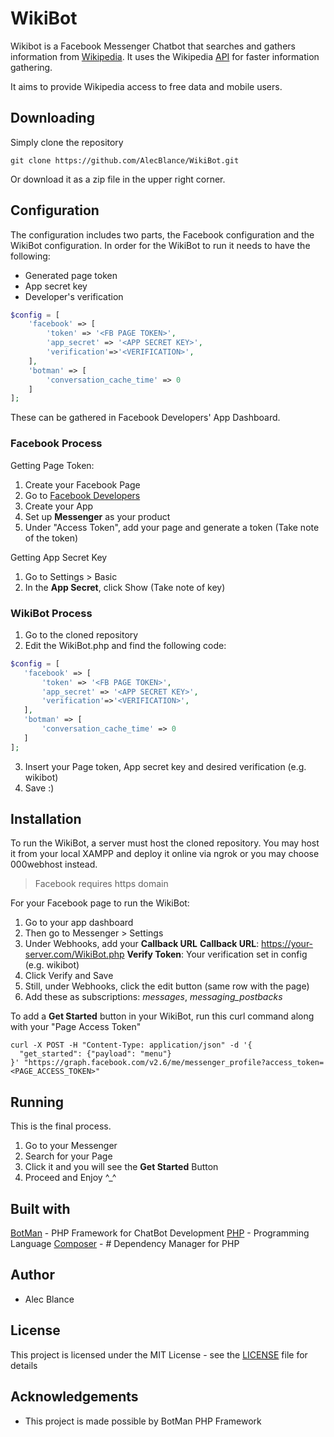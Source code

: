 # WikiBot

Wikibot is a Facebook Messenger Chatbot that searches and gathers information from [Wikipedia](https://en.wikipedia.org/). It uses the Wikipedia [API](https://www.mediawiki.org/wiki/API:Main_page) for faster information gathering.

It aims to provide Wikipedia access to free data and mobile users.

## Downloading
Simply clone the repository

    git clone https://github.com/AlecBlance/WikiBot.git

Or download it as a zip file in the upper right corner.


## Configuration
The configuration includes two parts, the Facebook configuration and the WikiBot configuration. In order for the WikiBot to run it needs to have the following:
* Generated page token
* App secret key
* Developer's verification
```php
$config = [
    'facebook' => [
        'token' => '<FB PAGE TOKEN>',
        'app_secret' => '<APP SECRET KEY>',
        'verification'=>'<VERIFICATION>',
    ],
    'botman' => [
        'conversation_cache_time' => 0
    ]
];
```
These can be gathered in Facebook Developers' App Dashboard.
### Facebook Process
Getting Page Token:
 1. Create your Facebook Page
 2. Go to [Facebook Developers](https://developers.facebook.com/)
 3. Create your App
 4. Set up **Messenger** as your product
 5. Under "Access Token", add your page and generate a token (Take note of the token)

Getting App Secret Key

 1. Go to Settings > Basic
 2. In the **App Secret**, click Show (Take note of key)

### WikiBot Process

 1. Go to the cloned repository 
 2. Edit the WikiBot.php and find the following code:
 ```php
$config = [
    'facebook' => [
        'token' => '<FB PAGE TOKEN>',
        'app_secret' => '<APP SECRET KEY>',
        'verification'=>'<VERIFICATION>',
    ],
    'botman' => [
        'conversation_cache_time' => 0
    ]
];
```
 3. Insert your Page token, App secret key and desired verification (e.g. wikibot)
 4. Save  :)

## Installation
To run the WikiBot, a server must host the cloned repository. You may host it from your local XAMPP and deploy it online via ngrok or you may choose 000webhost instead.

> Facebook requires https domain

For your Facebook page to run the WikiBot:

 1. Go to your app dashboard
 2. Then go to Messenger > Settings
 3. Under Webhooks, add your **Callback URL**
     **Callback URL**: https://your-server.com/WikiBot.php
     **Verify Token**:  Your verification set in config (e.g. wikibot)
 4. Click Verify and Save
 5. Still, under Webhooks, click the edit button (same row with the page)
 6. Add these as subscriptions: *messages*, *messaging_postbacks*
 

To add a **Get Started** button in your WikiBot, run this curl command along with your "Page Access Token"

```
curl -X POST -H "Content-Type: application/json" -d '{
  "get_started": {"payload": "menu"}
}' "https://graph.facebook.com/v2.6/me/messenger_profile?access_token=<PAGE_ACCESS_TOKEN>"
```
## Running
This is the final process. 

 1. Go to your Messenger
 2. Search for your Page
 3. Click it and you will see the **Get Started** Button 
 4. Proceed and Enjoy \^_^

## Built with
[BotMan](https://botman.io/) - PHP Framework for ChatBot Development
[PHP](https://www.php.net/) - Programming Language
[Composer](https://getcomposer.org/) - # Dependency Manager for PHP

## Author

 - Alec Blance 
## License
This project is licensed under the MIT License - see the [LICENSE](LICENSE) file for details
## Acknowledgements
 - This project is made possible by BotMan PHP Framework


